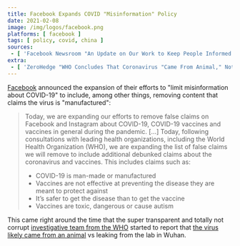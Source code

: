 ```yaml
---
title: Facebook Expands COVID "Misinformation" Policy
date: 2021-02-08
image: /img/logos/facebook.png
platforms: [ facebook ]
tags: [ policy, covid, china ]
sources:
 - [ 'Facebook Newsroom "An Update on Our Work to Keep People Informed and Limit Misinformation About COVID-19" (Update on February 8, 2021 at 10:00AM PT)', 'https://archive.is/DQC5w' ]
extra:
 - [ 'ZeroHedge "WHO Concludes That Coronavirus "Came From Animal," Not Wuhan Lab" by Tyler Durden (9 Feb 2021)', 'https://archive.is/HZRc3' ]
---
```


[Facebook](/facebook/) announced the expansion of their efforts to "limit
misinformation about COVID-19" to include, among other things, removing content
that claims the virus is "manufactured":

> Today, we are expanding our efforts to remove false claims on Facebook and
> Instagram about COVID-19, COVID-19 vaccines and vaccines in general during
> the pandemic. [...] Today, following consultations with leading health
> organizations, including the World Health Organization (WHO), we are
> expanding the list of false claims we will remove to include additional
> debunked claims about the coronavirus and vaccines. This includes claims such
> as: 
>
> * COVID-19 is man-made or manufactured
> * Vaccines are not effective at preventing the disease they are meant to
>   protect against
> * It’s safer to get the disease than to get the vaccine
> * Vaccines are toxic, dangerous or cause autism

This came right around the time that the super transparent and totally not
corrupt [investigative team from the WHO](https://archive.is/z1vPU) started to
report that [the virus likely came from an animal](https://archive.is/j60JM) vs
leaking from the lab in Wuhan.

